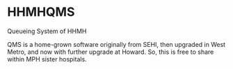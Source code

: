 # HHMHQMS
Queueing System of HHMH

QMS is a home-grown software originally from SEHI, then upgraded in West Metro, and now with further upgrade at Howard. So, this is free to share within MPH sister hospitals.

 
